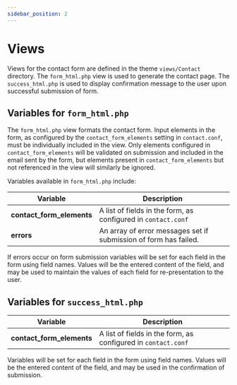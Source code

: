 ```yaml
---
sidebar_position: 2
---
```


# Views

Views for the contact form are defined in the theme `views/Contact` directory.
The `form_html.php` view is used to generate the contact page. The `success_html.php` is used to display confirmation message 
to the user upon successful submission of form. 

## Variables for `form_html.php`

The `form_html.php` view formats the contact form. Input elements in the form, as configured by the
`contact_form_elements` setting in `contact.conf`, must be individually included in the view. Only elements
configured in `contact_form_elements` will be validated on submission and included in the email sent by the form,
but elements present in `contact_form_elements` but not referenced in the view will similarly be ignored.

Variables available in `form_html.php` include:

| Variable  				| Description  				| 
| --- 						| --- 						|
| **contact_form_elements**  | A list of fields in the form, as configured in `contact.conf`	| 
| **errors**	| An array of error messages set if submission of form has failed.	|

If errors occur on form submission variables will be set for each field in the form using field names. Values will be the entered
content of the field, and may be used to maintain the values of each field for re-presentation to the user.

## Variables for `success_html.php`

| Variable  				| Description  				| 
| --- 						| --- 						|
| **contact_form_elements**  | A list of fields in the form, as configured in `contact.conf`	| 

Variables will be set for each field in the form using field names. Values will be the entered
content of the field, and may be used in the confirmation of submission.